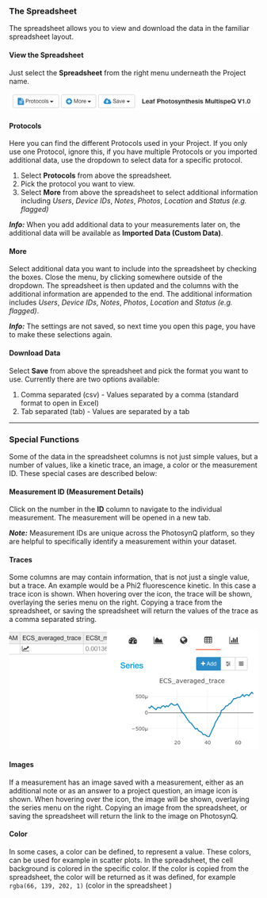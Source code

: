 ### The Spreadsheet

The spreadsheet allows you to view and download the data in the familiar spreadsheet layout.

#### View the Spreadsheet

Just select the **<i class="fa fa-table"></i> Spreadsheet** from the right menu underneath the Project name.

![Spreadsheet menu, with dropdown menus for Protocols, Macros and Saving, as well as the currently displayed protocol name.](../images/help/_data_spreadsheet_menu.png)

#### Protocols

Here you can find the different Protocols used in your Project. If you only use one Protocol, ignore this, if you have
multiple Protocols or you imported additional data, use the dropdown to select data for a specific protocol.

1. Select **Protocols** from above the spreadsheet.
2. Pick the protocol you want to view.
3. Select **More** from above the spreadsheet to select additional information including *Users*, *Device IDs*, *Notes*, *Photos*, *Location* and *Status (e.g. flagged)*

***Info:*** When you add additional data to your measurements later on, the additional data will be available as
**Imported Data (Custom Data)**.

#### More

Select additional data you want to include into the spreadsheet by checking the boxes. Close the menu, by clicking somewhere
outside of the dropdown. The spreadsheet is then updated and the columns with the additional information are appended to the
end. The additional information includes *Users*, *Device IDs*, *Notes*, *Photos*, *Location* and *Status (e.g. flagged)*.

***Info:*** The settings are not saved, so next time you open this page, you have to make these selections again.

#### Download Data

Select **Save** from above the spreadsheet and pick the format you want to use. Currently there are two options available:

1. Comma separated (csv) - Values separated by a comma (standard format to open in Excel)
2. Tab separated (tab) - Values are separated by a tab

***

### Special Functions

Some of the data in the spreadsheet columns is not just simple values, but a number of values, like a kinetic trace, an image,
a color or the measurement ID. These special cases are described below:

#### Measurement ID (Measurement Details)

Click on the number in the **ID** column to navigate to the individual measurement. The measurement will be opened in a new tab.

***Note:*** Measurement IDs are unique across the PhotosynQ platform, so they are helpful to specifically identify a measurement within your dataset.

#### Traces

Some columns are may contain information, that is not just a single value, but a trace. An example would be a Phi2 fluorescence kinetic. In this case a trace <i class="fa fa-line-chart"></i> icon is shown. When hovering over the icon, the trace will be shown, overlaying the series menu on the right. Copying a trace from the spreadsheet, or saving the spreadsheet will return the values of the trace as a comma separated string.

![Example for a trace displayed, when hovering over a column cell with a trace <i class="fa fa-line-chart"></i>.](../images/help/_data_spreadsheet_trace.png)

#### Images

If a measurement has an image saved with a measurement, either as an additional note or as an answer to a project question, an image icon <i class="fa fa-picture-o"></i> is shown. When hovering over the icon, the image will be shown, overlaying the series menu on the right. Copying an image from the spreadsheet,  or saving the spreadsheet will return the link to the image on PhotosynQ.

#### Color

In some cases, a color can be defined, to represent a value. These colors, can be used for example in scatter plots. In the spreadsheet, the cell background is colored in the specific color. If the color is copied from the spreadsheet, the color will be returned as it was defined, for example `rgba(66, 139, 202, 1)` (color in the spreadsheet <i style="color:rgba(66, 139, 202, 1)" class="fa fa-square"></i>)